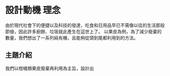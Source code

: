 # 設計動機 理念
由於現代社會下的便捷以及科技的發達，吃食和日用品早已不需像以往的生活那般節儉，因此許多廚餘、垃圾就此產生在這世上了。
以果皮為例，為了減少廢棄的數量，我們想出了一系列純有機，且能夠從頭到尾都利用到的方法。
## 主題介紹
我們以柑橘類果皮廢棄再利用為主旨，設計出